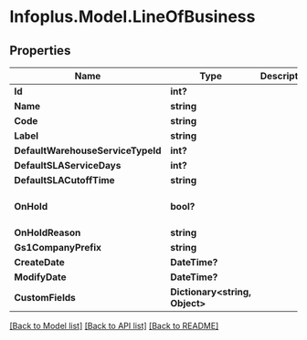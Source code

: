 # Infoplus.Model.LineOfBusiness
## Properties

Name | Type | Description | Notes
------------ | ------------- | ------------- | -------------
**Id** | **int?** |  | [optional] 
**Name** | **string** |  | 
**Code** | **string** |  | 
**Label** | **string** |  | [optional] 
**DefaultWarehouseServiceTypeId** | **int?** |  | [optional] 
**DefaultSLAServiceDays** | **int?** |  | [optional] 
**DefaultSLACutoffTime** | **string** |  | [optional] 
**OnHold** | **bool?** |  | [optional] [default to false]
**OnHoldReason** | **string** |  | [optional] 
**Gs1CompanyPrefix** | **string** |  | [optional] 
**CreateDate** | **DateTime?** |  | [optional] 
**ModifyDate** | **DateTime?** |  | [optional] 
**CustomFields** | **Dictionary&lt;string, Object&gt;** |  | [optional] 

[[Back to Model list]](../README.md#documentation-for-models) [[Back to API list]](../README.md#documentation-for-api-endpoints) [[Back to README]](../README.md)

